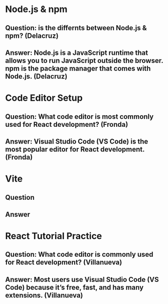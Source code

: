 # Node.js & npm

## Question: is the differnts between Node.js & npm? (Delacruz) 

## Answer: Node.js is a JavaScript runtime that allows you to run JavaScript outside the browser. npm is the package manager that comes with Node.js. (Delacruz)




# Code Editor Setup

## Question: What code editor is most commonly used for React development? (Fronda)

## Answer: Visual Studio Code (VS Code) is the most popular editor for React development. (Fronda)




# Vite

## Question

## Answer




# React Tutorial Practice

## Question: What code editor is commonly used for React development? (Villanueva)

## Answer: Most users use Visual Studio Code (VS Code) because it’s free, fast, and has many extensions. (Villanueva)
